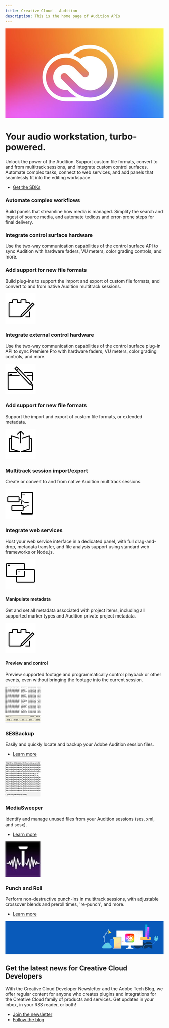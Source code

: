 ```yaml
---
title: Creative Cloud - Audition
description: This is the home page of Audition APIs
---
```


<Hero slots="image, heading, text, buttons" variant="halfwidth" />

![Creative Cloud banner](images/cc-hero.png)

# Your audio workstation, turbo-powered.

Unlock the power of the Audition. Support custom file formats, convert to and from multitrack sessions, and integrate custom control surfaces. Automate complex tasks, connect to web services, and add panels that seamlessly fit into the editing workspace.

- [Get the SDKs](https://console.adobe.io/downloads/au)

<TextBlock slots="heading, text" width="33%" theme="light" isCentered />

### Automate complex workflows

Build panels that streamline how media is managed. Simplify the search and ingest of source media, and automate tedious and error-prone steps for final delivery.

<TextBlock slots="heading, text" width="33%" theme="light" isCentered />

### Integrate control surface hardware

Use the two-way communication capabilities of the control surface API to sync Audition with hardware faders, VU meters, color grading controls, and more.

<TextBlock slots="heading, text" width="33%" theme="light" isCentered />

### Add support for new file formats

Build plug-ins to support the import and export of custom file formats, and convert to and from native Audition multitrack sessions.

<TextBlock slots="image, heading, text" width="33%" theme="light" isCentered />

![CC icon](images/bridge-teaser1.jpg)

### Integrate external control hardware

Use the two-way communication capabilities of the control surface plug-in API to sync Premiere Pro with hardware faders, VU meters, color grading controls, and more.

<TextBlock slots="image, heading, text" width="33%" theme="light" isCentered />

![CC icon](images/bridge-teaser2.jpg)

### Add support for new file formats

Support the import and export of custom file formats, or extended metadata.

<TextBlock slots="image, heading, text" width="33%" theme="light" isCentered />

![CC icon](images/bridge-teaser3.jpg)

### Multitrack session import/export

Create or convert to and from native Audition multitrack sessions.

<TextBlock slots="image, heading, text" width="33%" theme="light" isCentered />

![CC icon](images/bridge-teaser4.jpg)

### Integrate web services

Host your web service interface in a dedicated panel, with full drag-and-drop, metadata transfer, and file analysis support using standard web frameworks or Node.js.

<TextBlock slots="image, heading, text" width="33%" theme="light" isCentered />

![CC icon](images/bridge-teaser5.jpg)

#### Manipulate metadata

Get and set all metadata associated with project items, including all supported marker types and Audition private project metadata.

<TextBlock slots="image, heading, text" width="33%" theme="light" isCentered />

![CC icon](images/bridge-teaser1.jpg)

#### Preview and control

Preview supported footage and programmatically control playback or other events, even without bringing the footage into the current session.

<TextBlock slots="image, heading, text, links" width="33%" theme="light" isCentered />

![generic logo](images/audition_showcase1.png)

### SESBackup

Easily and quickly locate and backup your Adobe Audition session files.

- [Learn more](https://creative.adobe.com/addons/products/2953#.WTc_98m1tTY)

<TextBlock slots="image, heading, text, links" width="33%" theme="light" isCentered />

![generic logo](images/audition_showcase2.png)

### MediaSweeper

Identify and manage unused files from your Audition sessions (ses, xml, and sesx).

- [Learn more](https://creative.adobe.com/addons/products/3147#.WTdAqcm1tTY)

<TextBlock slots="image, heading, text, links" width="33%" theme="light" isCentered />

![generic logo](images/audition_showcase3.png)

### Punch and Roll

Perform non-destructive punch-ins in multitrack sessions, with adjustable crossover blends and preroll times, 're-punch', and more.

- [Learn more](https://exchange.adobe.com/addons/products/19853#.Wi4XyRNSy3U)

<SummaryBlock slots="image, heading, text, buttons" background="rgb(246, 16, 27)" />

![CC banner](../images/cc-banner.png)

## Get the latest news for Creative Cloud Developers

With the Creative Cloud Developer Newsletter and the Adobe Tech Blog, we offer regular content for anyone who creates plugins and integrations for the Creative Cloud family of products and services. Get updates in your inbox, in your RSS reader, or both!

- [Join the newsletter](http://adobe.ly/devnews)
- [Follow the blog](https://medium.com/adobetech)
